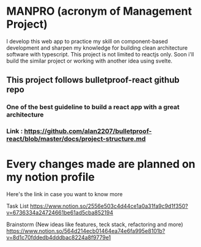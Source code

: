 # MANPRO (acronym of Management Project)
I develop this web app to practice my skill on component-based development and sharpen my knowledge for building clean architecture software with typescript.
This project is not limited to reactjs only. Soon i'll build the similar project or working with another idea using svelte. 

## This project follows bulletproof-react github repo
### One of the best guideline to build a react app with a great architecture
### Link : https://github.com/alan2207/bulletproof-react/blob/master/docs/project-structure.md

# Every changes made are planned on my notion profile
Here's the link in case you want to know more

Task List
https://www.notion.so/2556e503c4d44ce1a0a31fa9c9d1f350?v=6736334a24724661be61ad5cba852194

Brainstorm (New ideas like features, teck stack, refactoring and more)
https://www.notion.so/564d214ecb01464ea74e6fa995e8101b?v=8d1c70fddedb4dddbac8224a8f9779e1
